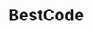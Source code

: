 # BestCode

<!-- Donation
E: 0xc9827d58C905CBA31a7D8e2377DE792eBbc385aF
T: TXZ86f7JP7kKCW175HybSyJGsgcMMoAnSk
-->
